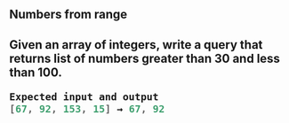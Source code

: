 
<h2>Numbers from range<h2>
<p>Given an array of integers, write a query that returns list of numbers greater than 30 and less than 100.<p>

```c#
Expected input and output
[67, 92, 153, 15] → 67, 92
```
